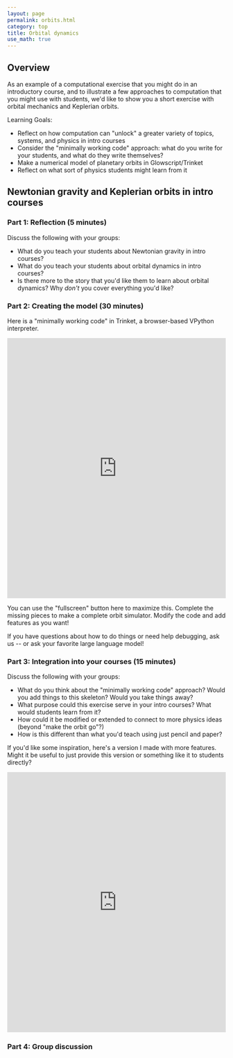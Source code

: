```yaml
---
layout: page
permalink: orbits.html
category: top
title: Orbital dynamics 
use_math: true
---
```


## Overview

As an example of a computational exercise that you might do in an introductory course, and to illustrate a few approaches to computation that you might
use with students, we'd like to show you a short exercise with orbital mechanics and Keplerian orbits.

Learning Goals:

* Reflect on how computation can "unlock" a greater variety of topics, systems, and physics in intro courses 
* Consider the "minimally working code" approach: what do you write for your students, and what do they write themselves?
* Make a numerical model of planetary orbits in Glowscript/Trinket 
* Reflect on what sort of physics students might learn from it 


## Newtonian gravity and Keplerian orbits in intro courses 

### Part 1: Reflection (5 minutes)

Discuss the following with your groups:

* What do you teach your students about Newtonian gravity in intro courses? 
* What do you teach your students about orbital dynamics in intro courses?
* Is there more to the story that you'd like them to learn about orbital dynamics? Why *don't* you cover everything you'd like?

### Part 2: Creating the model (30 minutes)

Here is a "minimally working code" in Trinket, a browser-based VPython interpreter.

<iframe src="https://trinket.io/embed/glowscript/59498eaabd9f" width="100%" height="600" frameborder="0" marginwidth="0" marginheight="0" allowfullscreen></iframe>

You can use the "fullscreen" button here to maximize this. Complete the missing pieces to make a complete orbit simulator. Modify the code and add 
features as you want!

If you have questions about how to do things or need help debugging, ask us -- or ask your favorite large language model!

### Part 3: Integration into your courses (15 minutes)

Discuss the following with your groups:

* What do you think about the "minimally working code" approach? Would you add things to this skeleton? Would you take things away?
* What purpose could this exercise serve in your intro courses? What would students learn from it?
* How could it be modified or extended to connect to more physics ideas (beyond "make the orbit go"?)
* How is this different than what you'd teach using just pencil and paper?

If you'd like some inspiration, here's a version I made with more features. Might it be useful to just provide this version or something like it to students directly?

<iframe src="https://trinket.io/embed/glowscript/dd0a0107d926" width="100%" height="600" frameborder="0" marginwidth="0" marginheight="0" allowfullscreen></iframe>

### Part 4: Group discussion
